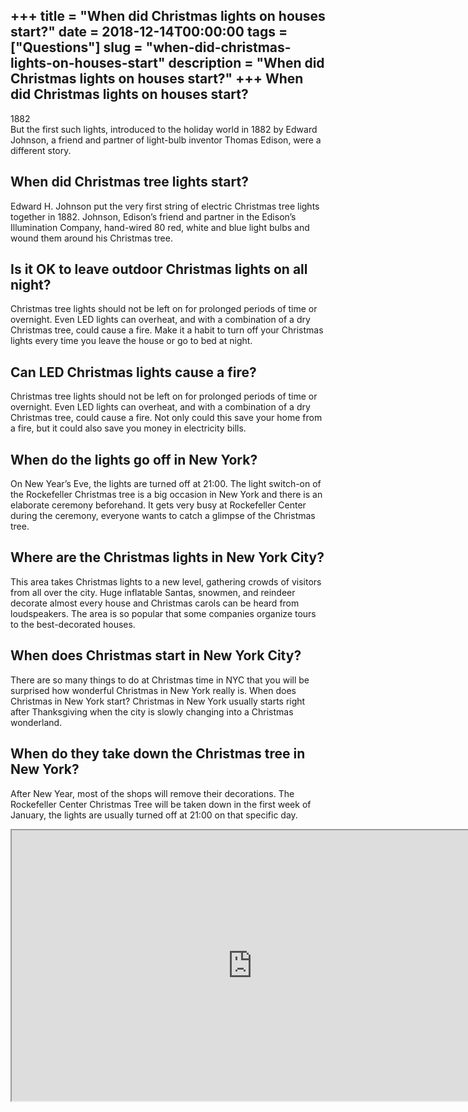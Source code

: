 +++
title = "When did Christmas lights on houses start?"
date = 2018-12-14T00:00:00
tags = ["Questions"]
slug = "when-did-christmas-lights-on-houses-start"
description = "When did Christmas lights on houses start?"
+++
When did Christmas lights on houses start?
------------------------------------------

1882  
But the first such lights, introduced to the holiday world in 1882 by Edward Johnson, a friend and partner of light-bulb inventor Thomas Edison, were a different story.

When did Christmas tree lights start?
-------------------------------------

Edward H. Johnson put the very first string of electric Christmas tree lights together in 1882. Johnson, Edison’s friend and partner in the Edison’s Illumination Company, hand-wired 80 red, white and blue light bulbs and wound them around his Christmas tree.

Is it OK to leave outdoor Christmas lights on all night?
--------------------------------------------------------

Christmas tree lights should not be left on for prolonged periods of time or overnight. Even LED lights can overheat, and with a combination of a dry Christmas tree, could cause a fire. Make it a habit to turn off your Christmas lights every time you leave the house or go to bed at night.

Can LED Christmas lights cause a fire?
--------------------------------------

Christmas tree lights should not be left on for prolonged periods of time or overnight. Even LED lights can overheat, and with a combination of a dry Christmas tree, could cause a fire. Not only could this save your home from a fire, but it could also save you money in electricity bills.

When do the lights go off in New York?
--------------------------------------

On New Year’s Eve, the lights are turned off at 21:00. The light switch-on of the Rockefeller Christmas tree is a big occasion in New York and there is an elaborate ceremony beforehand. It gets very busy at Rockefeller Center during the ceremony, everyone wants to catch a glimpse of the Christmas tree.

Where are the Christmas lights in New York City?
------------------------------------------------

This area takes Christmas lights to a new level, gathering crowds of visitors from all over the city. Huge inflatable Santas, snowmen, and reindeer decorate almost every house and Christmas carols can be heard from loudspeakers. The area is so popular that some companies organize tours to the best-decorated houses.

When does Christmas start in New York City?
-------------------------------------------

There are so many things to do at Christmas time in NYC that you will be surprised how wonderful Christmas in New York really is. When does Christmas in New York start? Christmas in New York usually starts right after Thanksgiving when the city is slowly changing into a Christmas wonderland.

When do they take down the Christmas tree in New York?
------------------------------------------------------

After New Year, most of the shops will remove their decorations. The Rockefeller Center Christmas Tree will be taken down in the first week of January, the lights are usually turned off at 21:00 on that specific day.

<iframe allow="accelerometer; autoplay; clipboard-write; encrypted-media; gyroscope; picture-in-picture" allowfullscreen="" class="__youtube_prefs__  epyt-is-override  no-lazyload" data-no-lazy="1" data-origheight="433" data-origwidth="770" data-skipgform_ajax_framebjll="" height="433" id="_ytid_28281" loading="lazy" src="https://www.youtube.com/embed/Pwe-pA6TaZk?enablejsapi=1&autoplay=0&cc_load_policy=0&cc_lang_pref=&iv_load_policy=1&loop=0&modestbranding=0&rel=1&fs=1&playsinline=0&autohide=2&theme=dark&color=red&controls=1&" title="YouTube player" width="770"></iframe>